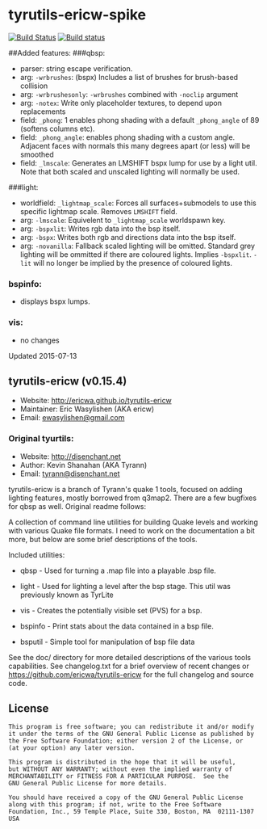# tyrutils-ericw-spike

[![Build Status](https://travis-ci.org/ericwa/tyrutils-ericw.svg?branch=master)](https://travis-ci.org/ericwa/tyrutils-ericw)
[![Build status](https://ci.appveyor.com/api/projects/status/7lpdcy7l3e840u70?svg=true)](https://ci.appveyor.com/project/EricWasylishen/tyrutils-ericw)

##Added features:
###qbsp:
 - parser: string escape verification.
 - arg: `-wrbrushes`: (bspx) Includes a list of brushes for brush-based collision
 - arg: `-wrbrushesonly`: `-wrbrushes` combined with `-noclip` argument
 - arg: `-notex`: Write only placeholder textures, to depend upon replacements
 - field: `_phong`: 1 enables phong shading with a default `_phong_angle` of 89 (softens columns etc).
 - field: `_phong_angle`: enables phong shading with a custom angle. Adjacent faces with normals this many degrees apart (or less) will be smoothed
 - field: `_lmscale`: Generates an LMSHIFT bspx lump for use by a light util. Note that both scaled and unscaled lighting will normally be used.

###light:
 - worldfield: `_lightmap_scale`: Forces all surfaces+submodels to use this specific lightmap scale. Removes `LMSHIFT` field.
 - arg: `-lmscale`:	Equivelent to `_lightmap_scale` worldspawn key.
 - arg: `-bspxlit`: Writes rgb data into the bsp itself.
 - arg: `-bspx`: Writes both rgb and directions data into the bsp itself.
 - arg: `-novanilla`: Fallback scaled lighting will be omitted. Standard grey lighting will be ommitted if there are coloured lights. Implies `-bspxlit`. `-lit` will no longer be implied by the presence of coloured lights.

### bspinfo:
 - displays bspx lumps.

### vis:
 - no changes


Updated 2015-07-13


## tyrutils-ericw (v0.15.4)
 - Website:         http://ericwa.github.io/tyrutils-ericw
 - Maintainer:      Eric Wasylishen (AKA ericw)
 - Email:           ewasylishen@gmail.com

### Original tyurtils:

 - Website: http://disenchant.net
 - Author:  Kevin Shanahan (AKA Tyrann)
 - Email:   tyrann@disenchant.net

tyrutils-ericw is a branch of Tyrann's quake 1 tools, focused on
adding lighting features, mostly borrowed from q3map2. There are a few
bugfixes for qbsp as well. Original readme follows:

A collection of command line utilities for building Quake levels and working
with various Quake file formats. I need to work on the documentation a bit
more, but below are some brief descriptions of the tools.

Included utilities:

 - qbsp    - Used for turning a .map file into a playable .bsp file.

 - light   - Used for lighting a level after the bsp stage.
            This util was previously known as TyrLite

 - vis     - Creates the potentially visible set (PVS) for a bsp.

 - bspinfo - Print stats about the data contained in a bsp file.

 - bsputil - Simple tool for manipulation of bsp file data

See the doc/ directory for more detailed descriptions of the various
tools capabilities.  See changelog.txt for a brief overview of recent
changes or https://github.com/ericwa/tyrutils-ericw for the full changelog and
source code.


## License

    This program is free software; you can redistribute it and/or modify
    it under the terms of the GNU General Public License as published by
    the Free Software Foundation; either version 2 of the License, or
    (at your option) any later version.

    This program is distributed in the hope that it will be useful,
    but WITHOUT ANY WARRANTY; without even the implied warranty of
    MERCHANTABILITY or FITNESS FOR A PARTICULAR PURPOSE.  See the
    GNU General Public License for more details.

    You should have received a copy of the GNU General Public License
    along with this program; if not, write to the Free Software
    Foundation, Inc., 59 Temple Place, Suite 330, Boston, MA  02111-1307  USA
